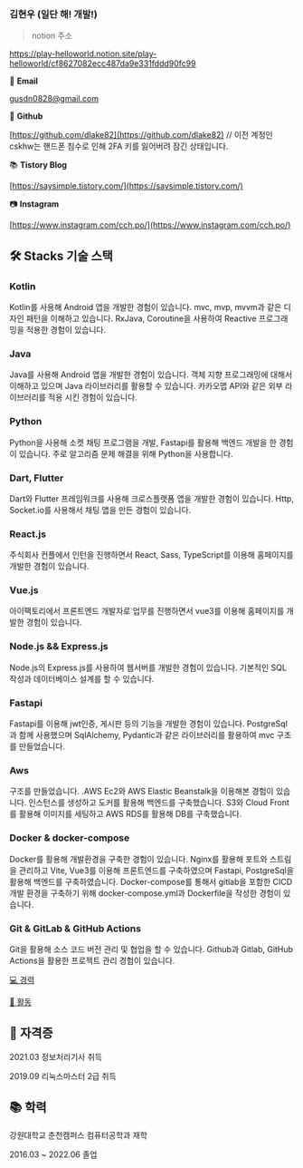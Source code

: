 ###  김현우 (일단 해! 개발!)


> notion 주소

https://play-helloworld.notion.site/play-helloworld/cf8627082ecc487da9e331fddd90fc99

📧 **Email**

gusdn0828@gmail.com 

🐶 **Github**

[https://github.com/dlake82](https://github.com/dlake82)
// 이전 계정인 cskhw는 핸드폰 침수로 인해 2FA 키를 잃어버려 잠긴 상태입니다.

📚 **Tistory Blog**

[https://saysimple.tistory.com/](https://saysimple.tistory.com/)

📷 **Instagram**

[https://www.instagram.com/cch.po/](https://www.instagram.com/cch.po/)

## 🛠️ Stacks 기술 스택

### Kotlin

Kotlin를 사용해 Android 앱을 개발한 경험이 있습니다. mvc, mvp, mvvm과 같은 디자인 패턴을 이해하고 있습니다. RxJava, Coroutine을 사용하여 Reactive 프로그래밍을 적용한 경험이 있습니다.

### Java

Java를 사용해 Android 앱을 개발한 경험이 있습니다. 객체 지향 프로그래밍에 대해서 이해하고 있으며 Java 라이브러리를 활용할 수 있습니다. 카카오맵 API와 같은 외부 라이브러리를 적용 시킨 경험이 있습니다.

### Python

Python을 사용해 소켓 채팅 프로그램을 개발, Fastapi를 활용해 백엔드 개발을 한 경험이 있습니다. 주로 알고리즘 문제 해결을 위해 Python을 사용합니다.

           

### Dart, Flutter

Dart와 Flutter 프레임워크를 사용해 크로스플랫폼 앱을 개발한 경험이 있습니다. Http, Socket.io를 사용해서 채팅 앱을 만든 경험이 있습니다.

### React.js

주식회사 컨플에서 인턴을 진행하면서 React, Sass, TypeScript를 이용해 홈페이지를 개발한 경험이 있습니다.

### Vue.js

아이팩토리에서 프론트엔드 개발자로 업무를 진행하면서 vue3를 이용해 홈페이지를 개발한 경험이 있습니다.

### Node.js && Express.js

Node.js의 Express.js를 사용하여 웹서버를 개발한 경험이 있습니다. 기본적인 SQL 작성과 데이터베이스 설계를 할 수 있습니다.

### Fastapi

Fastapi를 이용해 jwt인증, 게시판 등의 기능을 개발한 경험이 있습니다. PostgreSql과 함께 사용했으며 SqlAlchemy, Pydantic과 같은 라이브러리를 활용하여 mvc 구조를 만들었습니다.

### Aws

구조를 만들었습니다. .AWS Ec2와 AWS Elastic Beanstalk을 이용해본 경험이 있습니다. 인스턴스를 생성하고 도커를 활용해 백엔드를 구축했습니다. S3와 Cloud Front를 활용해 이미지를 세팅하고 AWS RDS를 활용해 DB를 구축했습니다.

### Docker & docker-compose

Docker를 활용해 개발환경을 구축한 경험이 있습니다.  Nginx를 활용해 포트와 스트림을 관리하고 Vite, Vue3를 이용해 프론트엔드를 구축하였으며 Fastapi, PostgreSql을 활용해 백엔드를 구축하였습니다. Docker-compose를 통해서 gitlab을 포함한 CICD 개발 환경을 구축하기 위해 docker-compose.yml과 Dockerfile을 작성한 경험이 있습니다.

### Git & GitLab & GitHub Actions

Git을 활용해 소스 코드 버전 관리 및 협업을 할 수 있습니다. Github과 Gitlab, GitHub Actions을 활용한 프로젝트 관리 경험이 있습니다.

[💻 경력     ](https://www.notion.so/a3af4398016141c0a7e05ff4431f4da1)

[🧳 활동  ](https://www.notion.so/ab0fe1ee12a24cba8f8df2bf0b659fba)

## 📗 자격증

2021.03 정보처리기사 취득 

2019.09 리눅스마스터 2급 취득

## 📚 학력

강원대학교 춘천캠퍼스 컴퓨터공학과 재학

2016.03 ~ 2022.06 졸업
